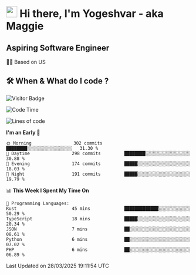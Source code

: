 <h1><img src="https://emojis.slackmojis.com/emojis/images/1531849430/4246/blob-sunglasses.gif?1531849430" width="30"/> Hi there, I'm Yogeshvar - aka Maggie</h1>

## Aspiring Software Engineer
🏂🏻  Based on US 

## 🛠 When & What do I code ?  

![Visitor Badge](https://visitor-badge.feriirawann.repl.co?username=yogeshvar&repo=yogeshvar&label=Visitors&style=plastic&color=%23457BFF&contentType=svg)

<!--START_SECTION:waka-->
![Code Time](http://img.shields.io/badge/Code%20Time-2%2C923%20hrs%2011%20mins-blue)

![Lines of code](https://img.shields.io/badge/From%20Hello%20World%20I%27ve%20Written-3.9%20million%20lines%20of%20code-blue)

**I'm an Early 🐤** 

```text
🌞 Morning                302 commits         ████████░░░░░░░░░░░░░░░░░   31.30 % 
🌆 Daytime                298 commits         ████████░░░░░░░░░░░░░░░░░   30.88 % 
🌃 Evening                174 commits         █████░░░░░░░░░░░░░░░░░░░░   18.03 % 
🌙 Night                  191 commits         █████░░░░░░░░░░░░░░░░░░░░   19.79 % 
```


📊 **This Week I Spent My Time On** 

```text
💬 Programming Languages: 
Rust                     45 mins             █████████████░░░░░░░░░░░░   50.29 % 
TypeScript               18 mins             █████░░░░░░░░░░░░░░░░░░░░   20.34 % 
JSON                     7 mins              ██░░░░░░░░░░░░░░░░░░░░░░░   08.61 % 
Python                   6 mins              ██░░░░░░░░░░░░░░░░░░░░░░░   07.02 % 
PHP                      6 mins              ██░░░░░░░░░░░░░░░░░░░░░░░   06.89 % 
```


 Last Updated on 28/03/2025 19:11:54 UTC
<!--END_SECTION:waka-->
